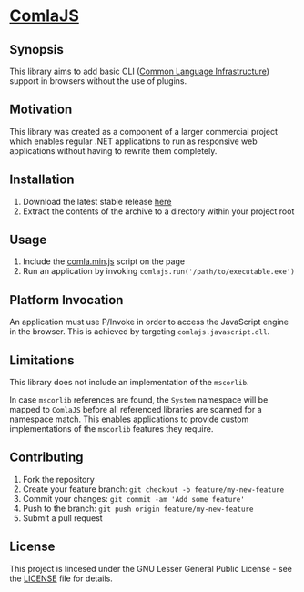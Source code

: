 [ComlaJS](http://www.comlajs.org/)
===================================

## Synopsis

This library aims to add basic CLI ([Common Language Infrastructure](
https://en.wikipedia.org/wiki/Common_Language_Infrastructure)) support in
browsers without the use of plugins.

## Motivation

This library was created as a component of a larger commercial project which
enables regular .NET applications to run as responsive web applications without
having to rewrite them completely.

## Installation

1. Download the latest stable release [here](
https://github.com/danitso/comlajs/releases)
2. Extract the contents of the archive to a directory within your project root

## Usage

1. Include the [comla.min.js](build/comla.min.js) script on the page
2. Run an application by invoking `comlajs.run('/path/to/executable.exe')`

## Platform Invocation

An application must use P/Invoke in order to access the JavaScript engine in the
browser. This is achieved by targeting `comlajs.javascript.dll`.

## Limitations

This library does not include an implementation of the `mscorlib`.

In case `mscorlib` references are found, the `System` namespace will be mapped
to `ComlaJS` before all referenced libraries are scanned for a namespace match.
This enables applications to provide custom implementations of the `mscorlib`
features they require.

## Contributing

1. Fork the repository
2. Create your feature branch: `git checkout -b feature/my-new-feature`
3. Commit your changes: `git commit -am 'Add some feature'`
4. Push to the branch: `git push origin feature/my-new-feature`
5. Submit a pull request

## License

This project is lincesed under the GNU Lesser General Public License - see the
[LICENSE](LICENSE) file for details.
